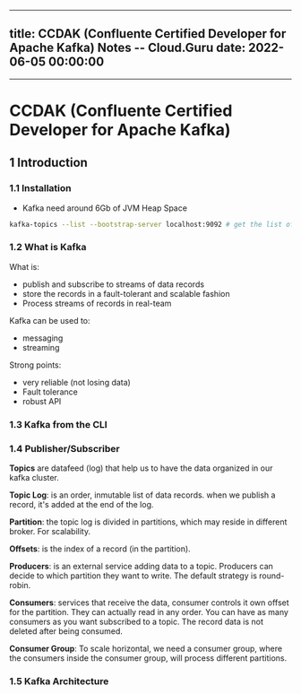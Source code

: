 
---
title: CCDAK (Confluente Certified Developer for Apache Kafka) Notes -- Cloud.Guru
date: 2022-06-05 00:00:00
---
---

# CCDAK (Confluente Certified Developer for Apache Kafka)

## 1  Introduction
### 1.1 Installation
- Kafka need around 6Gb of JVM Heap Space

```bash
kafka-topics --list --bootstrap-server localhost:9092 # get the list of topics
```

### 1.2 What is Kafka
What is:
- publish and subscribe to streams of data records
- store the records in a fault-tolerant and scalable fashion
- Process streams of records in real-team

Kafka can be used to:
- messaging
- streaming

Strong points:
- very reliable (not losing data)
- Fault tolerance
- robust API

### 1.3 Kafka from the CLI

### 1.4 Publisher/Subscriber

**Topics** are datafeed (log) that help us to have the data organized in our kafka cluster.

**Topic Log**: is an order, inmutable list of data records. when we publish a record, it's added at the end of the log.

**Partition**: the topic log is divided in partitions, which may reside in different broker. For scalability.

**Offsets**: is the index of a record (in the partition).

**Producers**: is an external service adding data to a topic. Producers can decide to which partition they want to write. The default strategy is round-robin.

**Consumers**: services that receive the data, consumer controls it own offset for the partition. They can actually read in any order. You can have as many consumers as you want subscribed to a topic. The record data is not deleted after being consumed.

**Consumer Group**: To scale horizontal, we need a consumer group, where the consumers inside the consumer group, will process different partitions.

### 1.5 Kafka Architecture

